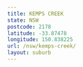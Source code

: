 ```yaml
---
title: KEMPS CREEK
state: NSW
postcode: 2178
latitude: -33.87478
longitude: 150.838225
url: /nsw/kemps-creek/
layout: suburb
---
```

